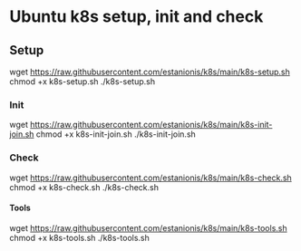 # Ubuntu k8s setup, init and check
## Setup

wget https://raw.githubusercontent.com/estanionis/k8s/main/k8s-setup.sh
chmod +x k8s-setup.sh
./k8s-setup.sh
### Init

wget https://raw.githubusercontent.com/estanionis/k8s/main/k8s-init-join.sh
chmod +x k8s-init-join.sh
./k8s-init-join.sh

### Check

wget https://raw.githubusercontent.com/estanionis/k8s/main/k8s-check.sh
chmod +x k8s-check.sh
./k8s-check.sh

#### Tools

wget https://raw.githubusercontent.com/estanionis/k8s/main/k8s-tools.sh
chmod +x k8s-tools.sh
./k8s-tools.sh

